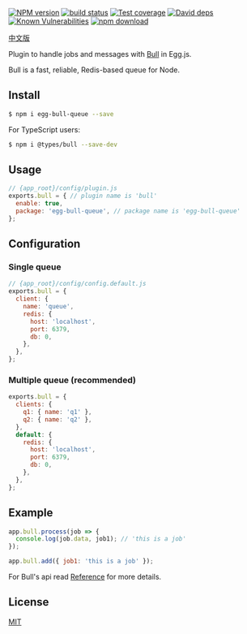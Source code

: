[![NPM version][npm-image]][npm-url]
[![build status][travis-image]][travis-url]
[![Test coverage][codecov-image]][codecov-url]
[![David deps][david-image]][david-url]
[![Known Vulnerabilities][snyk-image]][snyk-url]
[![npm download][download-image]][download-url]

[npm-image]: https://img.shields.io/npm/v/egg-bull-queue.svg?style=flat-square
[npm-url]: https://npmjs.org/package/egg-bull-queue
[travis-image]: https://img.shields.io/travis/brickyang/egg-bull.svg?style=flat-square
[travis-url]: https://travis-ci.org/brickyang/egg-bull
[codecov-image]: https://img.shields.io/codecov/c/github/brickyang/egg-bull.svg?style=flat-square
[codecov-url]: https://codecov.io/github/brickyang/egg-bull?branch=master
[david-image]: https://img.shields.io/david/brickyang/egg-bull.svg?style=flat-square
[david-url]: https://david-dm.org/brickyang/egg-bull
[snyk-image]: https://snyk.io/test/npm/egg-bull/badge.svg?style=flat-square
[snyk-url]: https://snyk.io/test/npm/egg-bull
[download-image]: https://img.shields.io/npm/dm/egg-bull-queue.svg?style=flat-square
[download-url]: https://npmjs.org/package/egg-bull-queue

[中文版](https://github.com/brickyang/egg-bull/blob/master/README.zh_CN.md)

Plugin to handle jobs and messages with [Bull](https://github.com/OptimalBits/bull) in Egg.js.

Bull is a fast, reliable, Redis-based queue for Node.

## Install

```bash
$ npm i egg-bull-queue --save
```

For TypeScript users:

```bash
$ npm i @types/bull --save-dev
```



## Usage

```js
// {app_root}/config/plugin.js
exports.bull = { // plugin name is 'bull'
  enable: true,
  package: 'egg-bull-queue', // package name is 'egg-bull-queue'
};
```

## Configuration

### Single queue

```js
// {app_root}/config/config.default.js
exports.bull = {
  client: {
    name: 'queue',
    redis: {
      host: 'localhost',
      port: 6379,
      db: 0,
    },
  },
};
```

### Multiple queue (recommended)

```js
exports.bull = {
  clients: {
    q1: { name: 'q1' },
    q2: { name: 'q2' },
  },
  default: {
    redis: {
      host: 'localhost',
      port: 6379,
      db: 0,
    },
  },
};
```

## Example

```js
app.bull.process(job => {
  console.log(job.data, job1); // 'this is a job'
});

app.bull.add({ job1: 'this is a job' });
```

For Bull's api read [Reference](https://github.com/OptimalBits/bull/blob/master/REFERENCE.md#queueclose) for more details.

## License

[MIT](LICENSE)
